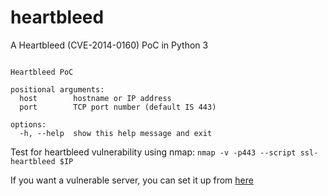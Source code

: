 # heartbleed
A Heartbleed (CVE-2014-0160) PoC in Python 3

```usage: heartbleed.py [-h] host [port]

Heartbleed PoC

positional arguments:
  host        hostname or IP address
  port        TCP port number (default IS 443)

options:
  -h, --help  show this help message and exit
```

Test for heartbleed vulnerability using nmap:
```nmap -v -p443 --script ssl-heartbleed $IP```

If you want a vulnerable server, you can set it up from [here](https://www.google.com](https://github.com/jas9reet/heartbleed-lab) "Heartbleed lab") 
